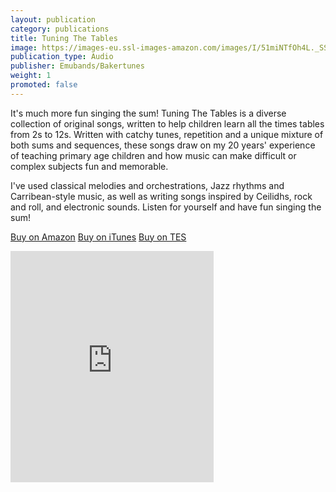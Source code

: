 ```yaml
---
layout: publication
category: publications
title: Tuning The Tables
image: https://images-eu.ssl-images-amazon.com/images/I/51miNTfOh4L._SS500.jpg 
publication_type: Audio
publisher: Emubands/Bakertunes
weight: 1
promoted: false
---
```


It's much more fun singing the sum! Tuning The Tables is a diverse collection of original songs, written to help children learn all the times tables from 2s to 12s. Written with catchy tunes, repetition and a unique mixture of both sums and sequences, these songs draw on my 20 years' experience of teaching primary age children and how music can make difficult or complex subjects fun and memorable.

I've used classical melodies and orchestrations, Jazz rhythms and Carribean-style music, as well as writing songs inspired by Ceilidhs, rock and roll, and electronic sounds. Listen for yourself and have fun singing the sum!

<a href="https://www.amazon.co.uk/Tuning-Tables-Musical-Multiplications-Bakertunes/dp/B00CHOF5ZW/ref=sr_1_1?ie=UTF8&qid=1479072360&sr=8-1&keywords=Tuning+the+Tables" class="btn btn-success" role="button">Buy on Amazon</a> 
<a href="https://itunes.apple.com/gb/album/tuning-tables-musical-multiplications/id636510821" class="btn btn-success" role="button">Buy on iTunes</a>
<a href="https://www.tes.com/teaching-resource/times-table-songs-tuning-the-tables-11398119" class="btn btn-success" role="button">Buy on TES</a>

<aside>
<iframe src="https://widgets.itunes.apple.com/widget.html?c=gb&brc=FFFFFF&blc=FFFFFF&trc=FFFFFF&tlc=FFFFFF&d=&t=&m=music&e=album&w=325&h=370&ids=636510821&wt=discovery&partnerId=&affiliate_id=&at=&ct=" frameborder="0" style="overflow-x:hidden;overflow-y:hidden;width:325px;height: 370px;border:0px"></iframe>
</aside>

